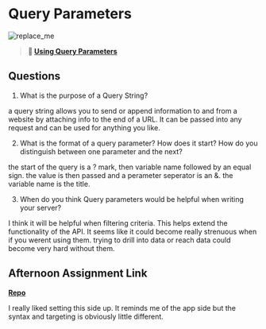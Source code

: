 # Query Parameters

![replace_me](https://codeworks.blob.core.windows.net/public/assets/img/illustrations/placeholder.svg)

> **📖 [Using Query Parameters](https://codeworksacademy.com/fs-student-guide/resources/wk5/01-Query-Parameters)**

## Questions

1. What is the purpose of a Query String?

a query string allows you to send or append information to and from a website by attaching info to the end of a URL. It can be passed into any request and can be used for anything you like.

2. What is the format of a query parameter? How does it start? How do you distinguish between one parameter and the next?

the start of the query is a ? mark, then variable name followed by an equal sign. the value is then passed and a perameter seperator is an &. the variable name is the title. 

3. When do you think Query parameters would be helpful when writing your server?

I think it will be helpful when filtering criteria. This helps extend the functionality  of the API. It seems like it could become really strenuous when if you werent using them. trying to drill into data or reach data could become very hard without them.

## Afternoon Assignment Link

**[Repo](https://github.com/TyHafen/Burger-joint)**

I really liked setting this side up. It reminds me of the app side but the syntax and targeting is obviously  little different.
